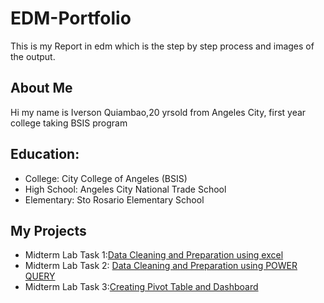 

# EDM-Portfolio
This is my Report in edm which is the step by step process and images of the output.
## About Me
Hi my name is Iverson Quiambao,20 yrsold from Angeles City, first year college taking BSIS program
## Education:
- College: City College of Angeles (BSIS)
- High School: Angeles City National Trade School
- Elementary: Sto Rosario Elementary School
## My Projects
- Midterm Lab Task 1:[Data Cleaning and Preparation using excel](https://github.com/Iverson748/EDM-Portfolio/blob/main/Midterm%20Lab%20Task%201/Readme.md)
- Midterm Lab Task 2: [Data Cleaning and Preparation using POWER QUERY](https://github.com/Iverson748/EDM-Portfolio/blob/main/Midterm%20Lab%20Task%202/Readme.md)
- Midterm Lab Task 3:[Creating Pivot Table and Dashboard](Midterm%20Lab%20Task%203/Readme.md)
